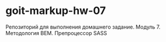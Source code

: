 # goit-markup-hw-07

Репозиторий для выполнения домашнего задание. Модуль 7. Методология BEM. Препроцессор SASS
